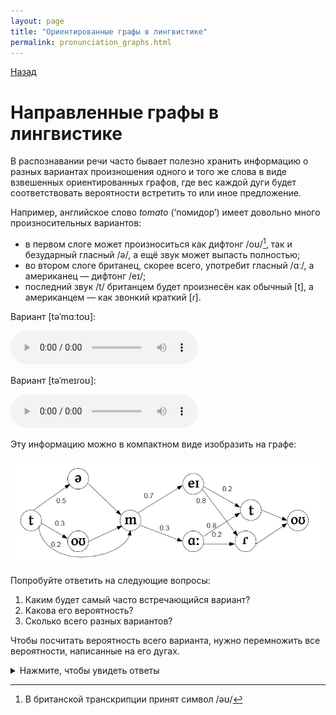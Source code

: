 ```yaml
---
layout: page
title: "Ориентированные графы в лингвистике"
permalink: pronunciation_graphs.html
---
```


[Назад](/compsci/10a2024.html)

# Направленные графы в лингвистике

В распознавании речи часто бывает полезно хранить информацию о разных вариантах произношения одного и того же слова в виде взвешенных ориентированных графов, где вес каждой дуги будет соответствовать вероятности встретить то или иное предложение.

Например, английское слово *tomato* (&lsquo;помидор&rsquo;) имеет довольно много произносительных вариантов:

- в первом слоге может произноситься как дифтонг /oʊ/[^1], так и безударный гласный /ə/, а ещё звук может выпасть полностью;
- во втором слоге британец, скорее всего, употребит гласный /ɑː/, а американец &mdash; дифтонг /eɪ/;
- последний звук /t/ британцем будет произнесён как обычный [t], а американцем &mdash; как звонкий краткий [ɾ].

Вариант <span class="ipa">[təˈmɑːtoʊ]</span>:

<audio controls>
    <source src="audio/En-uk-tomato.ogg" type="audio/ogg">
    Your browser does not support the audio tag.
</audio>

Вариант [təˈmeɪɾoʊ]:

<audio controls>
    <source src="audio/En-us-tomato.ogg" type="audio/ogg">
    Your browser does not support the audio tag.
</audio>

Эту информацию можно в компактном виде изобразить на графе:

![](images/pron_graph.png)

Попробуйте ответить на следующие вопросы:

1. Каким будет самый часто встречающийся вариант?
1. Какова его вероятность?
1. Сколько всего разных вариантов?

Чтобы посчитать вероятность всего варианта, нужно перемножить все вероятности, написанные на его дугах.

<details>
<summary>Нажмите, чтобы увидеть ответы</summary>
<ol>
<li>[təˈmeɪɾoʊ] (что неудивительно)</li><br>
<li>0.5 * 0.7 * 0.8 = 0.28</li><br>
<li>3 * 2 * 2 = 12</li><br>
</ol>
</details>

[^1]: В британской транскрипции принят символ /əʊ/